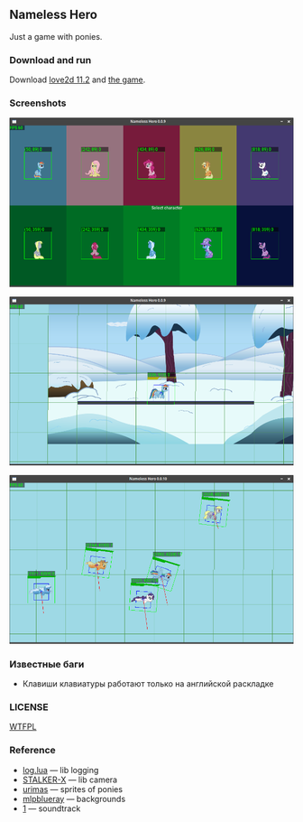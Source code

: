 ## Nameless Hero
Just a game with ponies.

### Download and run
Download [love2d 11.2](https://bitbucket.org/rude/love/downloads/) and [the game](/dist).

### Screenshots
![1.png](/docs/009_1.png)

![2.png](/docs/009_2.png)

![0010](/docs/0010_1.png)

### Известные баги
* Клавиши клавиатуры работают только на английской раскладке

### LICENSE
[WTFPL](/LICENSE)

### Reference
* [log.lua](https://github.com/rxi/log.lua) — lib logging
* [STALKER-X](https://github.com/adnzzzzZ/STALKER-X) — lib camera
* [urimas](https://www.deviantart.com/urimas) — sprites of ponies
* [mlpblueray](https://www.deviantart.com/mlpblueray) — backgrounds
* [1](https://www.youtube.com/watch?v=AALfBRm5G6Y) — soundtrack
